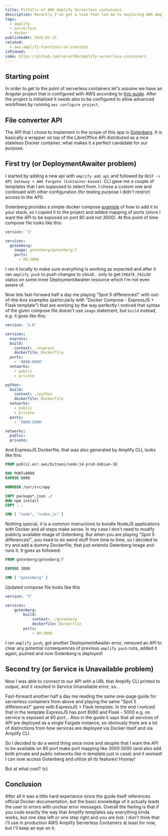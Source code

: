 ```yaml
---
title: Pitfalls of AWS Amplify Serverless containers
description: Recently I've got a task that led me to exploring AWS Amplify Serverless Containers and I would like to share with you the experience I earned from it. I built a small Angular app that allows to convert Word files into PDF
tags:
  - amplify
  - serverless
  - docker
publishedAt: 2023-01-31
related:
  - aws-amplify-functions-on-steroids
isPinned:
code: https://github.com/vorant94/amplify-serverless-containers
---
```


## Starting point

In order to get to the point of serverless containers let's assume we have an Angular project that is configured with AWS according to [this guide](https://docs.amplify.aws/start/q/integration/angular/). After the project is initialized it needs also to be configured to allow advanced workflows by running `aws configure project`.

## File converter API

The API that I chose to implement in the scope of this app is [Gotenberg](https://gotenberg.dev/). It is basically a wrapper on top of the LibreOffice API distributed as a nice stateless Docker container, what makes it a perfect candidate for our purpose.

## First try (or DeploymentAwaiter problem)

I started by adding a new api with `amplify add api` and followed by `REST -> API Gateway + AWS Fargate (Container-based)`. CLI gave me a couple of templates that I am supposed to select from. I chose a custom one and continued with other configuration (for testing purpose I didn't restrict access to the API).

Gotenberg provides a simple docker compose [example](https://gotenberg.dev/docs/get-started/docker-compose) of how to add it to your stack, so I copied it to the project and added mapping of ports (since I want the API to be exposed on port 80 and not 3000). At this point of time compose file looks like this:

```yaml
version: '3'

services:
  gotenberg:
    image: gotenberg/gotenberg:7
    ports:
      - 80:3000
```

I ran it locally to make sure everything is working as expected and after it ran `amplify push` to push changes to cloud... only to get `CREATE_FAILED` status on some inner DeploymentAwaiter resource which I'm not even aware of.

Now lets fast-forward half a day me playing "Spot 5 differences!" with out-of-the-box examples (particularly with "Docker Compose - ExpressJS + Flask template") that are working by the way perfectly I noticed that syntax of the given compose file doesn't use `image` statement, but `build` instead, e.g. it goes like this:

```yaml
version: '3.8'

services:
  express:
  build:
    context: ./express
    dockerfile: Dockerfile
  ports:
    - '8080:8080'
  networks:
    - public
    - private

python:
  build:
    context: ./python
    dockerfile: Dockerfile
  networks:
    - public
    - private
  ports:
    - '5000:5000'

networks:
  public:
  private:
```

And ExpressJS Dockerfile, that was also generated by Amplify CLI, looks like this:

```dockerfile
FROM public.ecr.aws/bitnami/node:14-prod-debian-10

ENV PORT=8080
EXPOSE 8080

WORKDIR /usr/src/app

COPY package*.json ./
RUN npm install
COPY . .

CMD [ "node", "index.js" ]
```

Nothing special, it is a common instructions to bundle NodeJS applications with Docker and all steps make sense. In my case I don't need to modify publicly available image of Gotenberg. But when you are playing "Spot 5 differences!", you need to do weird stuff from time to time, so I decided to try and add a dummy Dockerfile, that just extends Getenberg image and runs it. It goes as followed:

```dockerfile
FROM gotenberg/gotenberg:7

EXPOSE 3000

CMD [ "gotenberg" ]
```

Updated compose file looks like this

```yaml
version: "3"

services:
	gotenberg:
		build:
			context: ./gotenberg
			dockerfile: Dockerfile
		ports:
			- 80:3000
```

I ran `amplify push`, got another DeploymentAwaiter error, removed an API to clear any potential consequences of previous `amplify push` runs, added it again, pushed and now Gotenberg is deployed!

## Second try (or Service is Unavailable problem)

Now I was able to connect to our API with a URL that Amplify CLI printed to output, and it resulted in Service Unavailable error, so...

Fast-forward another half a day me reading the same one-page guide for serverless containers from above and playing the same "Spot 5 differences!" game with ExpressJS + Flask template. In the end I noticed that in the template ExpressJS has port 8080 and Flask - 5000 e.g. no service is exposed at 80 port... Also in the guide it says that all services of API are deployed as a single Fargate instance, so obviously there are a lot of distinctions from how services are deployed via Docker itself and via Amplify CLI.

So I decided to do a weird thing once more and despite that I want the API to be available on 80 port make port mapping like 3000:3000 (and also add both private and public networks like in template just in case) and it worked! I can now access Gotenberg and utilize all its features! Hooray!

But at what cost? (c)

## Conclusion

After all it was a little hard experience since the guide itself references official Docker documentation, but the basic knowledge of it actually leads the user to errors with unclear error messages. Overall the feeling is that if you code exactly the way that Amplify templates say everything kinda works, but one step left or one step right and you are lost. I don't think that i'll use in production AWS Amplify Serverless Containers at least for now, but I'll keep an eye on it.
